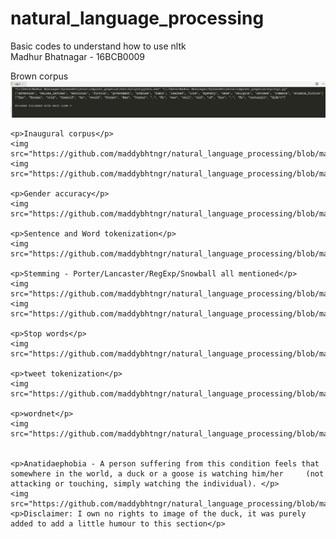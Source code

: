 # natural_language_processing
Basic codes to understand how to use nltk <br>
Madhur Bhatnagar - 16BCB0009

Brown corpus
<img src="https://github.com/maddybhtngr/natural_language_processing/blob/master/brown.png">
    
    
    
    <p>Inaugural corpus</p>
    <img src="https://github.com/maddybhtngr/natural_language_processing/blob/master/inaugural1.jpg">
    <img src="https://github.com/maddybhtngr/natural_language_processing/blob/master/inaugural2.jpg">
    
    <p>Gender accuracy</p>
    <img src="https://github.com/maddybhtngr/natural_language_processing/blob/master/gen_acc.jpg">
    
    <p>Sentence and Word tokenization</p>
    <img src="https://github.com/maddybhtngr/natural_language_processing/blob/master/sent_word_token.jpg">
    
    <p>Stemming - Porter/Lancaster/RegExp/Snowball all mentioned</p>
    <img src="https://github.com/maddybhtngr/natural_language_processing/blob/master/stem1.jpg">
    <img src="https://github.com/maddybhtngr/natural_language_processing/blob/master/stem2.jpg">
    
    <p>Stop words</p>
    <img src="https://github.com/maddybhtngr/natural_language_processing/blob/master/stopwords.jpg">
    
    <p>tweet tokenization</p>
    <img src="https://github.com/maddybhtngr/natural_language_processing/blob/master/tweet_token.jpg">
    
    <p>wordnet</p>
    <img src="https://github.com/maddybhtngr/natural_language_processing/blob/master/wordnet.jpg">
    
  
    <p>Anatidaephobia - A person suffering from this condition feels that somewhere in the world, a duck or a goose is watching him/her     (not attacking or touching, simply watching the individual). </p>
    <img src="https://github.com/maddybhtngr/natural_language_processing/blob/master/duck.png">
    <p>Disclaimer: I own no rights to image of the duck, it was purely added to add a little humour to this section</p>

